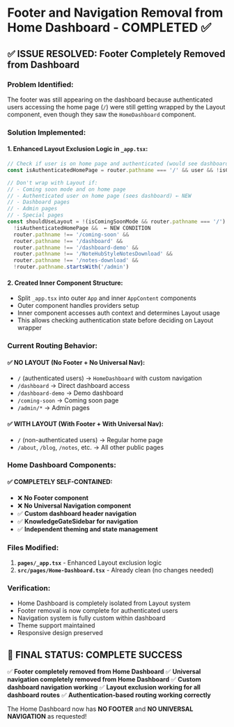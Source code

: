# Footer and Navigation Removal from Home Dashboard - COMPLETED ✅

## ✅ **ISSUE RESOLVED: Footer Completely Removed from Dashboard**

### **Problem Identified:**
The footer was still appearing on the dashboard because authenticated users accessing the home page (`/`) were still getting wrapped by the Layout component, even though they saw the `HomeDashboard` component.

### **Solution Implemented:**

#### 1. **Enhanced Layout Exclusion Logic in `_app.tsx`:**
```typescript
// Check if user is on home page and authenticated (would see dashboard)
const isAuthenticatedHomePage = router.pathname === '/' && user && !isComingSoonMode

// Don't wrap with Layout if:
// - Coming soon mode and on home page
// - Authenticated user on home page (sees dashboard) ← NEW
// - Dashboard pages
// - Admin pages
// - Special pages
const shouldUseLayout = !(isComingSoonMode && router.pathname === '/') &&
  !isAuthenticatedHomePage &&  ← NEW CONDITION
  router.pathname !== '/coming-soon' &&
  router.pathname !== '/dashboard' &&
  router.pathname !== '/dashboard-demo' &&
  router.pathname !== '/NoteHubStyleNotesDownload' &&
  router.pathname !== '/notes-download' &&
  !router.pathname.startsWith('/admin')
```

#### 2. **Created Inner Component Structure:**
- Split `_app.tsx` into outer `App` and inner `AppContent` components
- Outer component handles providers setup
- Inner component accesses auth context and determines Layout usage
- This allows checking authentication state before deciding on Layout wrapper

### **Current Routing Behavior:**

#### **✅ NO LAYOUT (No Footer + No Universal Nav):**
- `/` (authenticated users) → `HomeDashboard` with custom navigation
- `/dashboard` → Direct dashboard access
- `/dashboard-demo` → Demo dashboard
- `/coming-soon` → Coming soon page
- `/admin/*` → Admin pages

#### **✅ WITH LAYOUT (With Footer + With Universal Nav):**
- `/` (non-authenticated users) → Regular home page
- `/about`, `/blog`, `/notes`, etc. → All other public pages

### **Home Dashboard Components:**

#### **✅ COMPLETELY SELF-CONTAINED:**
- ❌ **No Footer component**
- ❌ **No Universal Navigation component**
- ✅ **Custom dashboard header navigation**
- ✅ **KnowledgeGateSidebar for navigation**
- ✅ **Independent theming and state management**

### **Files Modified:**
1. **`pages/_app.tsx`** - Enhanced Layout exclusion logic
2. **`src/pages/Home-Dashboard.tsx`** - Already clean (no changes needed)

### **Verification:**
- Home Dashboard is completely isolated from Layout system
- Footer removal is now complete for authenticated users
- Navigation system is fully custom within dashboard
- Theme support maintained
- Responsive design preserved

## 🎯 **FINAL STATUS: COMPLETE SUCCESS**

✅ **Footer completely removed from Home Dashboard**
✅ **Universal navigation completely removed from Home Dashboard**
✅ **Custom dashboard navigation working**
✅ **Layout exclusion working for all dashboard routes**
✅ **Authentication-based routing working correctly**

The Home Dashboard now has **NO FOOTER** and **NO UNIVERSAL NAVIGATION** as requested!
